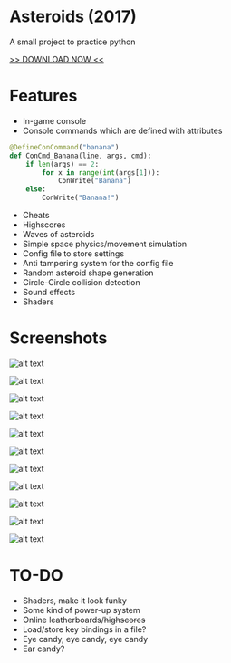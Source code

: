 # Asteroids (2017)

A small project to practice python

[>> DOWNLOAD NOW <<](https://raw.githubusercontent.com/cartman300/PythonProject/master/AsteroidsGame.zip)

# Features

* In-game console
* Console commands which are defined with attributes
```python
@DefineConCommand("banana")
def ConCmd_Banana(line, args, cmd):
	if len(args) == 2:
		for x in range(int(args[1])):
			ConWrite("Banana")
	else:
		ConWrite("Banana!")
```
* Cheats
* Highscores
* Waves of asteroids
* Simple space physics/movement simulation
* Config file to store settings
* Anti tampering system for the config file
* Random asteroid shape generation
* Circle-Circle collision detection
* Sound effects
* Shaders

# Screenshots

![alt text](https://raw.githubusercontent.com/cartman300/PythonProject/master/screenshots/a.png "A")

![alt text](https://raw.githubusercontent.com/cartman300/PythonProject/master/screenshots/b.png "B")

![alt text](https://raw.githubusercontent.com/cartman300/PythonProject/master/screenshots/c.png "C")

![alt text](https://raw.githubusercontent.com/cartman300/PythonProject/master/screenshots/k.png "K")

![alt text](https://raw.githubusercontent.com/cartman300/PythonProject/master/screenshots/d.png "D")

![alt text](https://raw.githubusercontent.com/cartman300/PythonProject/master/screenshots/e.png "E")

![alt text](https://raw.githubusercontent.com/cartman300/PythonProject/master/screenshots/f.png "F")

![alt text](https://raw.githubusercontent.com/cartman300/PythonProject/master/screenshots/g.png "G")

![alt text](https://raw.githubusercontent.com/cartman300/PythonProject/master/screenshots/h.png "H")

![alt text](https://raw.githubusercontent.com/cartman300/PythonProject/master/screenshots/i.png "I")

![alt text](https://raw.githubusercontent.com/cartman300/PythonProject/master/screenshots/j.png "J")

# TO-DO

* ~~Shaders, make it look funky~~
* Some kind of power-up system
* Online leatherboards/~~highscores~~
* Load/store key bindings in a file?
* Eye candy, eye candy, eye candy
* Ear candy?